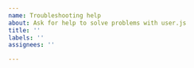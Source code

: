 ```yaml
---
name: Troubleshooting help
about: Ask for help to solve problems with user.js
title: ''
labels: ''
assignees: ''

---
```


<!--
Before you proceed...
  - Keep reading this. Seriously.
  - Note that we do not support forks (i.e. IceCat, Pale Moon, WaterFox, etc).
  - Make sure you searched for the setup tags in user.js.
  - Search the GitHub repository. The information you need is most likely here already.
  - See if you get the same problem in a new Firefox profile without user.js.
  - See if you get the same problem without extensions/add-ons.
  - Check out our wiki page on troubleshooting.
    https://github.com/ghacksuserjs/ghacks-user.js/wiki/1.4-Troubleshooting

See also:
  - Extension breakage due to prefs
    https://github.com/ghacksuserjs/ghacks-user.js/issues/391
  - Prefs vs Recommended Extensions: Co-Existance+Enhancement | Conflicts
    https://github.com/ghacksuserjs/ghacks-user.js/issues/350
  - The extension CSP header modification game
    https://github.com/ghacksuserjs/ghacks-user.js/issues/664
	
If you still need help, help us help you by providing relevant information:
  - browser version
  - Steps to Reproduce (STR)
  - actual result
  - expected result
  - anything else you deem worth mentioning

Blank out this field before typing, or start typing after the next line.
-->
